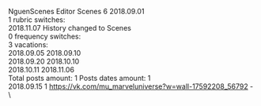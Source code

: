 NguenScenes	Editor Scenes 6 2018.09.01\
1 rubric switches:\
2018.11.07 History changed to Scenes \
0 frequency switches:\
3 vacations:\
2018.09.05 2018.09.10 \
2018.09.20 2018.10.10 \
2018.10.11 2018.11.06 \
Total posts amount: 1	Posts dates amount: 1\
2018.09.15 1 https://vk.com/mu_marveluniverse?w=wall-17592208_56792 -	\
